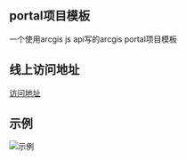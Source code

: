 ## portal项目模板
一个使用arcgis js api写的arcgis portal项目模板

## 线上访问地址
[访问地址](http://wandergis.github.io/ArcGIS-PortalDemo/)

## 示例
![示例](http://7xocdq.com1.z0.glb.clouddn.com/image/f/eb/7fff50a45ea60d567cc406799ac7e.png)
